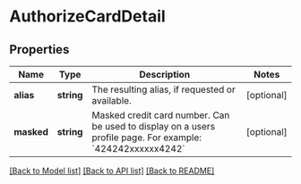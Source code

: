 # AuthorizeCardDetail

## Properties
Name | Type | Description | Notes
------------ | ------------- | ------------- | -------------
**alias** | **string** | The resulting alias, if requested or available. | [optional] 
**masked** | **string** | Masked credit card number. Can be used to display on a users profile page. For example: &#x60;424242xxxxxx4242&#x60; | [optional] 

[[Back to Model list]](../../README.md#documentation-for-models) [[Back to API list]](../../README.md#documentation-for-api-endpoints) [[Back to README]](../../README.md)

